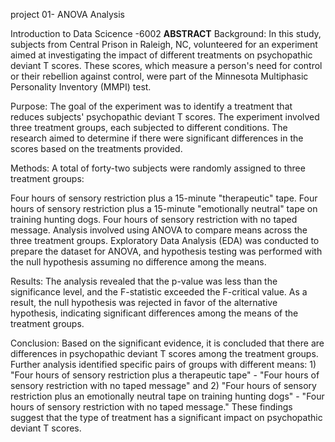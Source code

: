 project 01- ANOVA Analysis

Introduction to Data Scicence -6002
**ABSTRACT**
Background:
In this study, subjects from Central Prison in Raleigh, NC, volunteered for an experiment aimed at investigating the impact of different treatments on psychopathic deviant T scores. These scores, which measure a person's need for control or their rebellion against control, were part of the Minnesota Multiphasic Personality Inventory (MMPI) test.

Purpose:
The goal of the experiment was to identify a treatment that reduces subjects' psychopathic deviant T scores. The experiment involved three treatment groups, each subjected to different conditions. The research aimed to determine if there were significant differences in the scores based on the treatments provided.

Methods:
A total of forty-two subjects were randomly assigned to three treatment groups:

Four hours of sensory restriction plus a 15-minute "therapeutic" tape.
Four hours of sensory restriction plus a 15-minute "emotionally neutral" tape on training hunting dogs.
Four hours of sensory restriction with no taped message.
Analysis involved using ANOVA to compare means across the three treatment groups. Exploratory Data Analysis (EDA) was conducted to prepare the dataset for ANOVA, and hypothesis testing was performed with the null hypothesis assuming no difference among the means.

Results:
The analysis revealed that the p-value was less than the significance level, and the F-statistic exceeded the F-critical value. As a result, the null hypothesis was rejected in favor of the alternative hypothesis, indicating significant differences among the means of the treatment groups.

Conclusion:
Based on the significant evidence, it is concluded that there are differences in psychopathic deviant T scores among the treatment groups. Further analysis identified specific pairs of groups with different means: 1) "Four hours of sensory restriction plus a therapeutic tape" - "Four hours of sensory restriction with no taped message" and 2) "Four hours of sensory restriction plus an emotionally neutral tape on training hunting dogs" - "Four hours of sensory restriction with no taped message." These findings suggest that the type of treatment has a significant impact on psychopathic deviant T scores.

